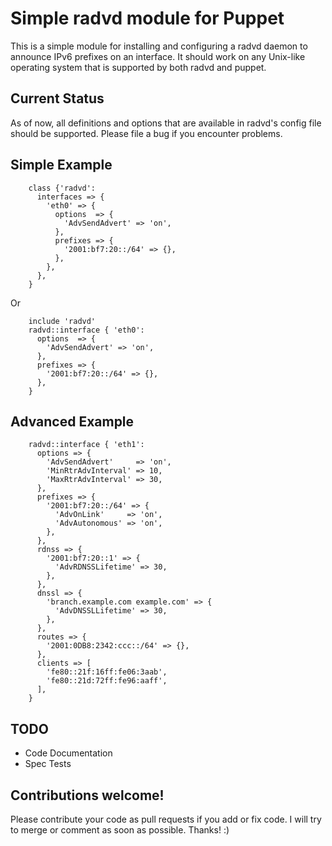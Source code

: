 # Simple radvd module for Puppet

This is a simple module for installing and configuring a radvd
daemon to announce IPv6 prefixes on an interface. It should work on any
Unix-like operating system that is supported by both radvd and puppet.

## Current Status

As of now, all definitions and options that are available in radvd's
config file should be supported. Please file a bug if you encounter
problems.

## Simple Example

```puppet
    class {'radvd':
      interfaces => {
        'eth0' => {
          options  => {
            'AdvSendAdvert' => 'on',
          },
          prefixes => {
            '2001:bf7:20::/64' => {},
          },
        },
      },
    }
```

Or

```puppet
    include 'radvd'
    radvd::interface { 'eth0':
      options  => {
        'AdvSendAdvert' => 'on',
      },
      prefixes => {
        '2001:bf7:20::/64' => {},
      },
    }
```

## Advanced Example

```puppet
    radvd::interface { 'eth1':
      options => {
        'AdvSendAdvert'     => 'on',
        'MinRtrAdvInterval' => 10,
        'MaxRtrAdvInterval' => 30,
      },
      prefixes => {
        '2001:bf7:20::/64' => {
          'AdvOnLink'     => 'on',
          'AdvAutonomous' => 'on',
        },
      },
      rdnss => {
        '2001:bf7:20::1' => {
          'AdvRDNSSLifetime' => 30,
        },
      },
      dnssl => {
        'branch.example.com example.com' => {
          'AdvDNSSLLifetime' => 30,
        },
      },
      routes => {
        '2001:0DB8:2342:ccc::/64' => {},
      },
      clients => [
        'fe80::21f:16ff:fe06:3aab',
        'fe80::21d:72ff:fe96:aaff',
      ],
    }
```

## TODO

 * Code Documentation
 * Spec Tests

## Contributions welcome!

Please contribute your code as pull requests if you add or fix code.
I will try to merge or comment as soon as possible. Thanks! :)
